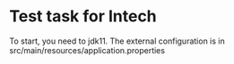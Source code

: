 # Test task for Intech
To start, you need to jdk11. The external configuration is in src/main/resources/application.properties
